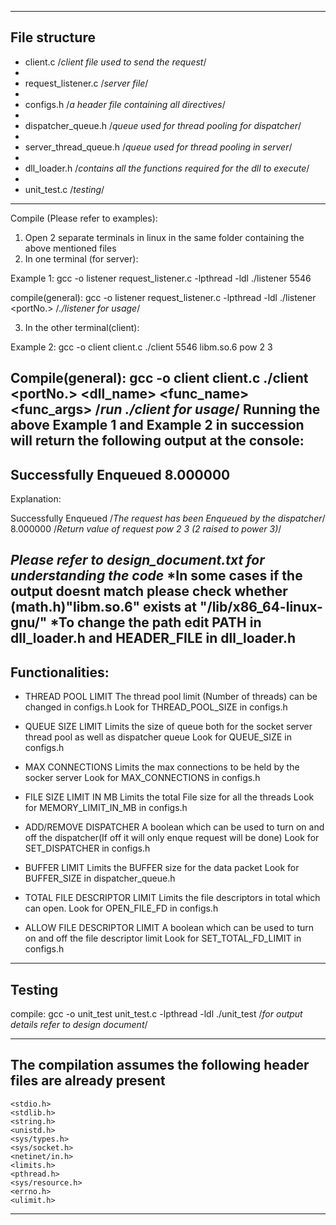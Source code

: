 
--------------------------------------------------------------------------------------
File structure
--------------------------------------------------------------------------------------
- client.c  /*client file used to send the request*/
- 
- request_listener.c /*server file*/
- 
- configs.h  /*a header file containing all directives*/
- 
- dispatcher_queue.h /*queue used for thread pooling for dispatcher*/
- 
- server_thread_queue.h /*queue used for thread pooling in server*/
- 
- dll_loader.h /*contains all the functions required for the dll to execute*/
- 
- unit_test.c /*testing*/
--------------------------------------------------------------------------------------
Compile (Please refer to examples):
1) Open 2 separate terminals in linux in the same folder containing the above mentioned files
2) In one terminal (for server):

Example 1:
gcc -o listener request_listener.c -lpthread -ldl
./listener 5546

compile(general):
gcc -o listener request_listener.c -lpthread -ldl
./listener <portNo.>
/*./listener for usage*/
 
3) In the other terminal(client):

Example 2:
gcc -o client client.c
./client 5546 libm.so.6 pow 2 3

Compile(general):
gcc -o client client.c
./client <portNo.> <dll_name> <func_name> <func_args>
/*run ./client for usage*/
Running the above Example 1 and Example 2 in succession 
will return the following output at the console:
------------------------------------------------------------------------
Successfully Enqueued
8.000000
------------------------------------------------------------------------

Explanation:

Successfully Enqueued /*The request has been Enqueued by the dispatcher*/
8.000000 /*Return value of request pow 2 3 (2 raised to power 3)*/


*Please refer to design_document.txt for understanding the code*
*In some cases if the output doesnt match please check whether (math.h)"libm.so.6" exists at "/lib/x86_64-linux-gnu/"
*To change the path edit PATH in dll_loader.h and HEADER_FILE in dll_loader.h 
------------------------------------------------------------------------
Functionalities:
-------------------------------------------------------------------------

- THREAD POOL LIMIT
	The thread pool limit (Number of threads) can be changed in configs.h
	Look for THREAD_POOL_SIZE in configs.h

- QUEUE SIZE LIMIT
	Limits the size of queue both for the socket server thread pool as well as dispatcher queue
	Look for QUEUE_SIZE in configs.h

- MAX CONNECTIONS
	Limits the max connections to be held by the socker server
	Look for MAX_CONNECTIONS in configs.h

- FILE SIZE LIMIT IN MB
	Limits the total File size for all the threads 
	Look for MEMORY_LIMIT_IN_MB in configs.h

- ADD/REMOVE DISPATCHER
	A boolean which can be used to turn on and off the dispatcher(If off it will only enque request will be done)
	Look for SET_DISPATCHER in configs.h

- BUFFER LIMIT
	Limits the BUFFER size for the data packet
	Look for BUFFER_SIZE in dispatcher_queue.h

- TOTAL FILE DESCRIPTOR LIMIT
	Limits the file descriptors in total which can open.
	Look for OPEN_FILE_FD in configs.h

- ALLOW FILE DESCRIPTOR LIMIT
	A boolean which can be used to turn on and off the file descriptor limit
	Look for SET_TOTAL_FD_LIMIT in configs.h

------------------------------------------------------
Testing
------------------------------------------------------
compile:
gcc -o unit_test unit_test.c -lpthread -ldl
./unit_test
/*for output details refer to design document*/

----------------------------------------------------------------------
The compilation assumes the following header files are already present
----------------------------------------------------------------------
	<stdio.h>
	<stdlib.h>
	<string.h>
	<unistd.h>
	<sys/types.h> 
	<sys/socket.h>
	<netinet/in.h>
	<limits.h>
	<pthread.h>
	<sys/resource.h>
	<errno.h>
	<ulimit.h>

-------------------------------------------------------------------------------------------------------



